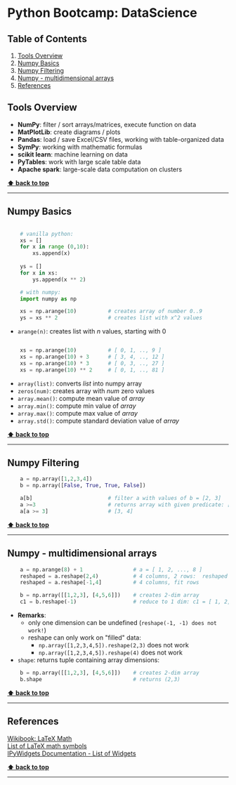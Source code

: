# Python Bootcamp: DataScience

<!-- omit in toc -->
## Table of Contents

1. [Tools Overview](#tools-overview)
2. [Numpy Basics](#numpy-basics)
3. [Numpy Filtering](#numpy-filtering)
4. [Numpy - multidimensional arrays](#numpy-multidimensional-arrays)
5. [References](#references)

## Tools Overview

* __NumPy__: filter / sort arrays/matrices, execute function on data
* __MatPlotLib__: create diagrams / plots
* __Pandas__: load / save Excel/CSV files, working with table-organized data
* __SymPy__: working with mathematic formulas
* __scikit learn__: machine learning on data
* __PyTables__: work with large scale table data
* __Apache spark__: large-scale data computation on clusters

**[⬆ back to top](#table-of-contents)**
___

## Numpy Basics

``` python

    # vanilla python:
    xs = []
    for x in range (0,10):
        xs.append(x)
    
    ys = []
    for x in xs:
        ys.append(x ** 2)

    # with numpy:
    import numpy as np

    xs = np.arange(10)          # creates array of number 0..9
    ys = xs ** 2                # creates list with x^2 values

```

* `arange(n)`: creates list with *n* values, starting with 0

``` python

    xs = np.arange(10)          # [ 0, 1, .., 9 ]
    xs = np.arange(10) + 3      # [ 3, 4, .., 12 ] 
    xs = np.arange(10) * 3      # [ 0, 3, .., 27 ]
    xs = np.arange(10) ** 2     # [ 0, 1, .., 81 ]
```

* `array(list)`: converts *list* into numpy array
* `zeros(num)`: creates array with *num* zero values
* `array.mean()`: compute mean value of *array*
* `array.min()`: compute min value of *array*
* `array.max()`: compute max value of *array*
* `array.std()`: compute standard deviation value of *array*

**[⬆ back to top](#table-of-contents)**
___

## Numpy Filtering

``` python
    a = np.array([1,2,3,4])
    b = np.array([False, True, True, False])

    a[b]                        # filter a with values of b = [2, 3]
    a >=3                       # returns array with given predicate: [ False, False, True, True ]
    a[a >= 3]                   # [3, 4]

```

**[⬆ back to top](#table-of-contents)**
___

## Numpy - multidimensional arrays

``` python
    a = np.arange(8) + 1                # a = [ 1, 2, ..., 8 ]
    reshaped = a.reshape(2,4)           # 4 columns, 2 rows:  reshaped = [ [1, 2, 3, 4] [5,6,7,8] ]
    reshaped = a.reshape[-1,4]          # 4 columns, fit rows   

    b = np.array([[1,2,3], [4,5,6]])    # creates 2-dim array
    c1 = b.reshape(-1)                  # reduce to 1 dim: c1 = [ 1, 2, ..., 6 ]
```

* __Remarks__:
  * only one dimension can be undefined (`reshape(-1, -1) does not work!`)
  * reshape can only work on "filled" data:
    * `np.array([1,2,3,4,5]).reshape(2,3)` does not work
    * `np.array([1,2,3,4,5]).reshape(4)` does not work
* `shape`: returns tuple containing array dimensions:

``` python
    b = np.array([[1,2,3], [4,5,6]])    # creates 2-dim array
    b.shape                             # returns (2,3)

```


**[⬆ back to top](#table-of-contents)**
___

## References

[Wikibook: LaTeX Math](https://en.wikibooks.org/wiki/LaTeX/Mathematics)  
[List of LaTeX math symbols](http://oeis.org/wiki/List_of_LaTeX_mathematical_symbols)  
[IPyWidgets Documentation - List of Widgets](https://ipywidgets.readthedocs.io/en/stable/examples/Widget%20List.html#Complete-list)

**[⬆ back to top](#table-of-contents)**
___
